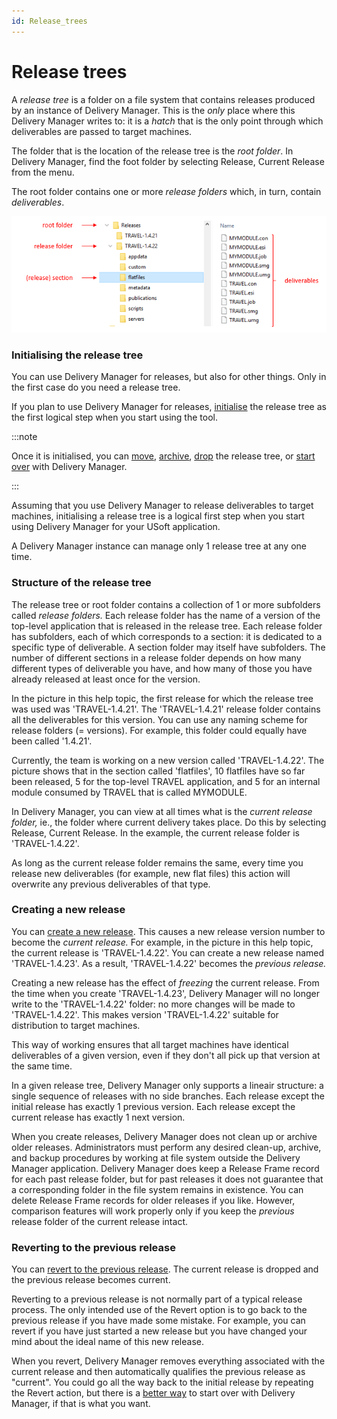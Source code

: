 ```yaml
---
id: Release_trees
---
```


# Release trees

A *release tree* is a folder on a file system that contains releases produced by an instance of Delivery Manager. This is the *only* place where this Delivery Manager writes to: it is a *hatch* that is the only point through which deliverables are passed to target machines.

The folder that is the location of the release tree is the *root folder*. In Delivery Manager, find the foot folder by selecting Release, Current Release from the menu.

The root folder contains one or more *release folders* which, in turn, contain *deliverables*.

![](./assets/332636d5-5319-41dc-9e58-5eecfd338868.png)

### Initialising the release tree

You can use Delivery Manager for releases, but also for other things. Only in the first case do you need a release tree.

If you plan to use Delivery Manager for releases, [initialise](/docs/Continuous_delivery/Delivery_Manager_basic_procedures/Initialising_a_release_tree.md) the release tree as the first logical step when you start using the tool.


:::note

Once it is initialised, you can [move](/docs/Continuous_delivery/Delivery_Manager_basic_procedures/Dropping_moving_archiving_a_release_tree_or_starting_over.md), [archive](/docs/Continuous_delivery/Delivery_Manager_basic_procedures/Dropping_moving_archiving_a_release_tree_or_starting_over.md), [drop](/docs/Continuous_delivery/Delivery_Manager_basic_procedures/Dropping_moving_archiving_a_release_tree_or_starting_over.md) the release tree, or [start over](/docs/Continuous_delivery/Delivery_Manager_basic_procedures/Dropping_moving_archiving_a_release_tree_or_starting_over.md) with Delivery Manager.

:::

Assuming that you use Delivery Manager to release deliverables to target machines, initialising a release tree is a logical first step when you start using Delivery Manager for your USoft application.

A Delivery Manager instance can manage only 1 release tree at any one time.

### Structure of the release tree

The release tree or root folder contains a collection of 1 or more subfolders called *release folders.* Each release folder has the name of a version of the top-level application that is released in the release tree. Each release folder has subfolders, each of which corresponds to a section: it is dedicated to a specific type of deliverable. A section folder may itself have subfolders. The number of different sections in a release folder depends on how many different types of deliverable you have, and how many of those you have already released at least once for the version.

In the picture in this help topic, the first release for which the release tree was used was 'TRAVEL-1.4.21'. The 'TRAVEL-1.4.21' release folder contains all the deliverables for this version. You can use any naming scheme for release folders (= versions). For example, this folder could equally have been called '1.4.21'.

Currently, the team is working on a new version called 'TRAVEL-1.4.22'. The picture shows that in the section called 'flatfiles', 10 flatfiles have so far been released, 5 for the top-level TRAVEL application, and 5 for an internal module consumed by TRAVEL that is called MYMODULE.

In Delivery Manager, you can view at all times what is the *current release folder,* ie., the folder where current delivery takes place. Do this by selecting Release, Current Release. In the example, the current release folder is 'TRAVEL-1.4.22'.

As long as the current release folder remains the same, every time you release new deliverables (for example, new flat files) this action will overwrite any previous deliverables of that type.

### Creating a new release

You can [create a new release](/docs/Continuous_delivery/Delivery_Manager_basic_procedures/Creating_a_new_release.md). This causes a new release version number to become the *current release.* For example, in the picture in this help topic, the current release is 'TRAVEL-1.4.22'. You can create a new release named 'TRAVEL-1.4.23'. As a result, 'TRAVEL-1.4.22' becomes the *previous release.*

Creating a new release has the effect of *freezing* the current release. From the time when you create 'TRAVEL-1.4.23', Delivery Manager will no longer write to the 'TRAVEL-1.4.22' folder: no more changes will be made to 'TRAVEL-1.4.22'. This makes version 'TRAVEL-1.4.22' suitable for distribution to target machines.

This way of working ensures that all target machines have identical deliverables of a given version, even if they don't all pick up that version at the same time.

In a given release tree, Delivery Manager only supports a lineair structure: a single sequence of releases with no side branches. Each release except the initial release has exactly 1 previous version. Each release except the current release has exactly 1 next version.

When you create releases, Delivery Manager does not clean up or archive older releases. Administrators must perform any desired clean-up, archive, and backup procedures by working at file system outside the Delivery Manager application. Delivery Manager does keep a Release Frame record for each past release folder, but for past releases it does not guarantee that a corresponding folder in the file system remains in existence. You can delete Release Frame records for older releases if you like. However, comparison features will work properly only if you keep the *previous* release folder of the current release intact.

### Reverting to the previous release

You can [revert to the previous release](/docs/Continuous_delivery/Delivery_Manager_basic_procedures/Reverting_to_the_previous_release.md). The current release is dropped and the previous release becomes current.

Reverting to a previous release is not normally part of a typical release process. The only intended use of the Revert option is to go back to the previous release if you have made some mistake. For example, you can revert if you have just started a new release but you have changed your mind about the ideal name of this new release.

When you revert, Delivery Manager removes everything associated with the current release and then automatically qualifies the previous release as "current". You could go all the way back to the initial release by repeating the Revert action, but there is a [better way](/docs/Continuous_delivery/Delivery_Manager_basic_procedures/Dropping_moving_archiving_a_release_tree_or_starting_over.md) to start over with Delivery Manager, if that is what you want.
